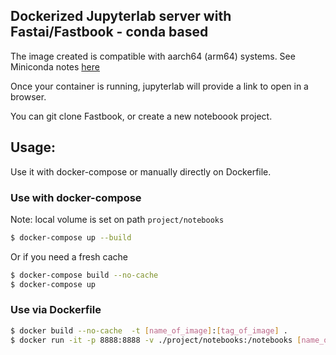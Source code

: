 ## Dockerized Jupyterlab server with Fastai/Fastbook - conda based 


The image created is compatible with aarch64 (arm64) systems. 
See Miniconda notes [here](https://github.com/conda-forge/miniforge#mambaforge)

Once your container is running, jupyterlab will provide a link to open in a browser.

You can git clone Fastbook, or create a new noteboook project.


## Usage:

Use it with docker-compose or manually directly on Dockerfile.

###  Use with docker-compose

Note: local volume is set on path `project/notebooks`

```bash
$ docker-compose up --build
```

Or if you need a fresh cache
```bash
$ docker-compose build --no-cache
$ docker-compose up
```

### Use via Dockerfile
```bash
$ docker build --no-cache  -t [name_of_image]:[tag_of_image] .
$ docker run -it -p 8888:8888 -v ./project/notebooks:/notebooks [name_of_image]:[tag_of_image] jupyter lab --ip=0.0.0.0 --no-browser --allow-root --notebook-dir=/notebooks/
```
